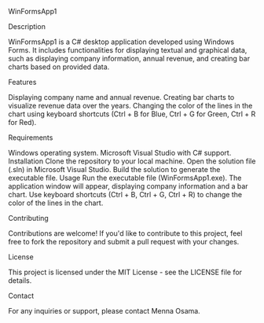 WinFormsApp1

Description

WinFormsApp1 is a C# desktop application developed using Windows Forms. It includes functionalities for displaying textual and graphical data, such as displaying company information, annual revenue, and creating bar charts based on provided data.

Features

Displaying company name and annual revenue.
Creating bar charts to visualize revenue data over the years.
Changing the color of the lines in the chart using keyboard shortcuts (Ctrl + B for Blue, Ctrl + G for Green, Ctrl + R for Red).

Requirements

Windows operating system.
Microsoft Visual Studio with C# support.
Installation
Clone the repository to your local machine.
Open the solution file (.sln) in Microsoft Visual Studio.
Build the solution to generate the executable file.
Usage
Run the executable file (WinFormsApp1.exe).
The application window will appear, displaying company information and a bar chart.
Use keyboard shortcuts (Ctrl + B, Ctrl + G, Ctrl + R) to change the color of the lines in the chart.

Contributing

Contributions are welcome! If you'd like to contribute to this project, feel free to fork the repository and submit a pull request with your changes.

License

This project is licensed under the MIT License - see the LICENSE file for details.

Contact

For any inquiries or support, please contact Menna Osama.
